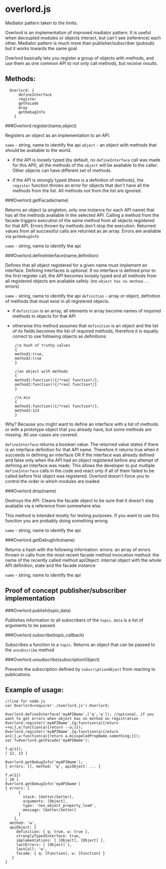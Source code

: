overlord.js
===========

Mediator pattern taken to the limits. 

Overlord is an implementation of improved madiator pattern. It is useful when decoupled modules or objects interact, but can't see (reference) each other. Mediator pattern is much more than publisher/subscriber (pubsub) but it works towards the same goal.

Overlord basically lets you register a group of objects with methods, and use them as one common API to not only call methods, but *receive results*. 


## Methods:

      Overlord: {
          defineInterface
          register
          getFacade
          drop
          getDebugInfo
        }


    
###Overlord.register(name,object)

Registers an object as an implementation to an API. 

`name` - string, name to identify the api
`object` - an object with methods that should be avaliable to the world.

 - if the API is loosely typed (by default, no `defineInterface` call was made for this API), all the methods of the `object` will be avaliable to the caller. Other objects can have different set of methods.
 
 - if the API is strongly typed (there is a definition of methods), the `register` function throws an error for objects that don't have all the methods from the list. All methods not from the list are ignored.


 
###Overlord.getFacade(name) 

Returns an object (a singleton, only one instance for each API name) that has all the methods avaliable in the selected API. Calling a method from the facade triggers execution of the same method from all objects registered for that API. Errors thrown by methods don't stop the execution. Returned values from all successful calls are returned as an array. Errors are avaliable via `getDebugInfo`

`name` - string, name to identify the api

###Overlord.defineInterface(name,definition)

Defines that all object registered for a given name must implement an interface. Defining interfaces is *optional*. If no interface is defined prior to the first register call, the API becomes loosely typed and all methods from all registered objects are avaliable safely. (no `object has no method...` errors)

`name` - string, name to identify the api
`definition` - array or object, definition of methods that must exist in all registered objects.
 - if `definition` is an array, all elements in array become names of required methods in objects for that API
 - otherwise this method assumes that `definition` is an object and the list of its fields becomes the list of required methods, therefore it is equally correct to use following objects as definitions:
 
        //a hash of truthy values
        {
        method1:true,
        method2:true
        }
        
        //an object with methods
        {
        method1:function(){/*real function*/},
        method2:function(){/*real function*/}
        }
        
        //a mix
        {
        method1:function(){/*real function*/},
        method2:123
        }
        
  Why? Because you might want to define an interface with a list of methods or with a prototype object that you already have, but some methods are missing. All use-cases are covered. 
    
`defineInterface` returns a boolean value. The returned value states if there is an interface definition for that API name. Therefore it returns true when it succeeds in defining an interface OR if the interface was already defined and false only when the API had an object registered before any attempt of defining an interface was made. This allows the developer to put multiple `defineInterface` calls in the code and react only if all of them failed to be called before first object was registered. Overlord doesn't force you to control the order in which modules are loaded.


###Overlord.drop(name)

Destroys the API. Cleans the facade object to be sure that it doesn't stay avaliable via a reference from somewhere else. 

This method is intended mostly for testing purposes. If you want to use this function you are probably doing something wrong. 

`name` - string, name to identify the api

###Overlord.getDebugInfo(name)

Returns a hash with the following information:
errors: an array of errors thrown in calls from the most recent facade method invocation
method: the name of the recently called method
apiObject: internal object with the whole API definition, state and the facade instance

`name` - string, name to identify the api

## Proof of concept publisher/subscriber implementation

###Overlord.publish(topic,data)

Publishes information to all subscribers of the `topic`. `data` is a list of arguments to be passed.

###Overlord.subscribe(topic,callback)

Subscribes a function to a `topic`. Returns an object that can be passed to the `unsubscribe` method

###Overlord.unsubscribe(subscriptionObject)

Prevents the subscription defined by `subscriptionObject` from reacting to publications.



## Example of usage: 

    //line for node.js
    var Overlord=require('./overlord.js').Overlord;
    
    Overlord.defineInterface('myAPIName',['q','w']); //optional, if you want to get errors when object has no method on registration
    Overlord.register('myAPIName',{q:function(a){return ++a;},w:function(a){return --a;}});
    Overlord.register('myAPIName',{q:function(a){return a+2;},w:function(a){return a.misspeledPropName.something;}});
    var f=Overlord.getFacade('myAPIName');

    f.q(11);
    [ 12, 13 ]
    
    Overlord.getDebugInfo('myAPIName');
    { errors: [], method: 'q', apiObject: ... }
    
    f.w(11)
    [ 10 ]
    Overlord.getDebugInfo('myAPIName')
    { errors: [
          { 
            stack: [Getter/Setter],
            arguments: [Object],
            type: 'non_object_property_load',
            message: [Getter/Setter] 
          }
        ],
      method: 'w',
      apiObject: { 
         definition: { q: true, w: true },
         stronglyTypedInterface: true,
         implementations: [ [Object], [Object] ],
         lastErrors: [ [Object] ],
         lastCall: 'w',
         facade: { q: [Function], w: [Function] } 
       }
    }

    

